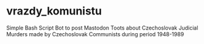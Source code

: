 # vrazdy_komunistu
Simple Bash Script Bot to post Mastodon Toots about Czechoslovak Judicial Murders made by Czechoslovak Communists during period 1948-1989 
